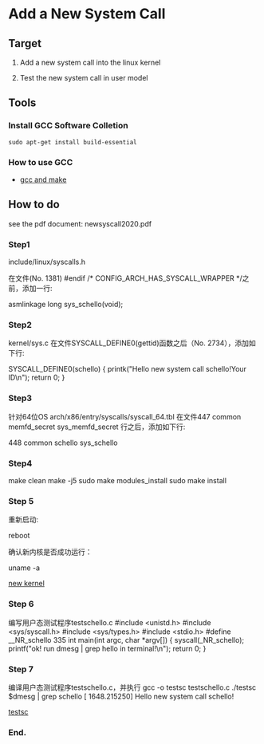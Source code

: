 # Add a New System Call

## Target
1. Add a new system call into the linux kernel

2. Test the new system call in user model


## Tools

### Install GCC Software Colletion
```
sudo apt-get install build-essential
```
### How to use GCC
* [gcc and make](https://www3.ntu.edu.sg/home/ehchua/programming/cpp/gcc_make.html)


## How to do
see the pdf document: newsyscall2020.pdf

### Step1

include/linux/syscalls.h

在文件(No. 1381)
#endif /* CONFIG_ARCH_HAS_SYSCALL_WRAPPER */之前，添加一行:

asmlinkage long sys_schello(void);

### Step2

kernel/sys.c
在文件SYSCALL_DEFINE0(gettid)函数之后（No. 2734），添加如下行:

SYSCALL_DEFINE0(schello)
{
printk("Hello new system call schello!Your ID\n");
return 0;
}

### Step3

针对64位OS
arch/x86/entry/syscalls/syscall_64.tbl
在文件447 common  memfd_secret        sys_memfd_secret 行之后，添加如下行:

448 common schello sys_schello

### Step4

make clean
make -j5
sudo make modules_install
sudo make install

### Step 5

重新启动:

reboot

确认新内核是否成功运行：

uname -a

[new kernel](linux_kernel_sc_01uname.png)


### Step 6

编写用户态测试程序testschello.c
#include <unistd.h>
#include <sys/syscall.h>
#include <sys/types.h>
#include <stdio.h>
#define __NR_schello 335
int main(int argc, char *argv[])
{
syscall(_NR_schello);
printf("ok! run dmesg | grep hello in terminal!\n");
return 0;
}



### Step 7

编译用户态测试程序testschello.c，并执行
gcc -o testsc testschello.c
./testsc
$dmesg | grep schello
[ 1648.215250] Hello new system call schello!

[testsc](linux_kernel_sc_01testsc.png)

### End.
